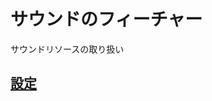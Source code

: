 # サウンドのフィーチャー

サウンドリソースの取り扱い

## [設定](https://github.com/ghsumiyasu/Swift/blob/main/README-Swift-Sound-Configuracao-jp.md)
